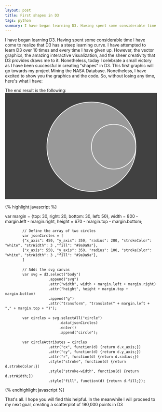 ```yaml
---
layout: post
title: First shapes in D3
tags: python
summary: I have began learning D3. Having spent some considerable time I have come to realize that D3 has a steep learning curve. 
---
```

I have began learning D3. Having spent some considerable time I have come to realize that D3 has a steep learning curve. I have attempted to learn D3 over 10 times and every time I have given up. However, the vector graphics, the amazing interactive visualization, and the sheer creativity that D3 provides draws me to it. Nonetheless, today I celebrate a small victory as I have been successful in creating "shapes" in D3. This first graphic will go towards my project Mining the NASA Database. Nonetheless, I have excited to show you the graphics and the code. So, without losing any time, here's what I have:

The end result is the following: 
![My helpful screenshot](/assets/first_shapes.png)


{% highlight javascript %}

var margin = {top: 30, right: 20, bottom: 30, left: 50},
            width = 800 - margin.left - margin.right,
            height = 670 - margin.top - margin.bottom;

            // Define the array of two circles
            var jsonCircles = [
            {"x_axis": 450, "y_axis": 350, "radius": 200, "strokeColor": "white", "strWidth": 3 ,"fill": "#9a9a9a"},
            {"x_axis": 550, "y_axis": 350, "radius": 100, "strokeColor": "white", "strWidth": 3 ,"fill": "#9a9a9a"},
            ]

            // Adds the svg canvas
            var svg = d3.select("body")
                        .append("svg")
                        .attr("width", width + margin.left + margin.right)
                        .attr("height", height + margin.top + margin.bottom)
                        .append("g")
                        .attr("transform", "translate(" + margin.left + "," + margin.top + ")");

            var circles = svg.selectAll("circle")
                             .data(jsonCircles)
                             .enter()
                             .append("circle");

            var circleAttributes = circles
                        .attr("cx", function(d) {return d.x_axis;})
                        .attr("cy", function(d) {return d.y_axis;})
                        .attr("r", function(d) {return d.radius;})
                        .style("stroke", function(d) {return d.strokeColor;})
                        .style("stroke-width", function(d) {return d.strWidth;})
                        .style("fill", function(d) {return d.fill;});

{% endhighlight javascript %}

That's all. I hope you will find this helpful. In the meanwhile I will proceed to my next goal, creating a scatterplot of 180,000 points in D3